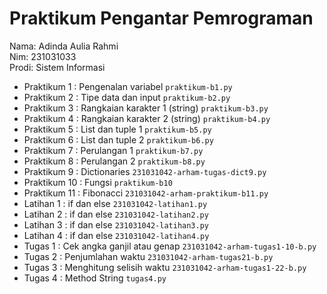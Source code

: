 # Praktikum Pengantar Pemrograman

<div> Nama: Adinda Aulia Rahmi </div>
<div> Nim: 231031033 </div>
<div> Prodi: Sistem Informasi </div>

* Praktikum 1 : Pengenalan variabel `praktikum-b1.py`
* Praktikum 2 : Tipe data dan input `praktikum-b2.py`
* Praktikum 3 : Rangkaian karakter 1 (string) `praktikum-b3.py`
* Praktikum 4 : Rangkaian karakter 2 (string) `praktikum-b4.py`
* Praktikum 5 : List dan tuple 1 `praktikum-b5.py`
* Praktikum 6 : List dan tuple 2 `praktikum-b6.py`
* Praktikum 7 : Perulangan 1 `praktikum-b7.py`
* Praktikum 8 : Perulangan 2 `praktikum-b8.py`
* Praktikum 9 : Dictionaries `231031042-arham-tugas-dict9.py`
* Praktikum 10 : Fungsi `praktikum-b10`
* Praktikum 11 : Fibonacci `231031042-arham-praktikum-b11.py`
* Latihan 1 : if dan else `231031042-latihan1.py`
* Latihan 2 : if dan else `231031042-latihan2.py`
* Latihan 3 : if dan else `231031042-latihan3.py`
* Latihan 4 : if dan else `231031042-latihan4.py`
* Tugas 1 : Cek angka ganjil atau genap `231031042-arham-tugas1-10-b.py`
* Tugas 2 : Penjumlahan waktu `231031042-arham-tugas21-b.py`
* Tugas 3 : Menghitung selisih waktu `231031042-arham-tugas1-22-b.py`
* Tugas 4 : Method String `tugas4.py`
